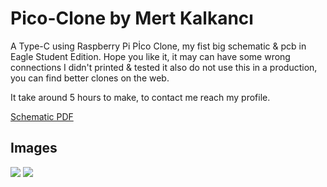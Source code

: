 # Pico-Clone by Mert Kalkancı
A Type-C using Raspberry Pi Pİco Clone, my fist big schematic &amp; pcb in Eagle Student Edition.
Hope you like it, it may can have some wrong connections I didn't printed & tested it also do not use this in a production, you can find better clones on the web.

It take around 5 hours to make, to contact me reach my profile.

[Schematic PDF](https://github.com/MertKalkanci/Pico-Clone/blob/main/outputs/schematic.pdf)

## Images
![](https://github.com/MertKalkanci/Pico-Clone/blob/main/outputs/pcb.png)
![](https://github.com/MertKalkanci/Pico-Clone/blob/main/outputs/schematic.png)

